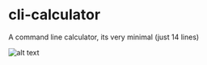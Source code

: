 # cli-calculator
A command line calculator, its very minimal (just 14 lines)

![alt text](https://github.com/tarik-celik/cli-calculator/blob/main/Screenshot_20231110_162737_Termux.jpg)

